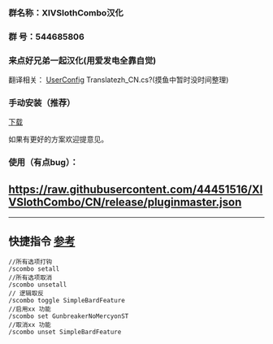 ### 群名称：XIVSlothCombo汉化
### 群   号：544685806
### 来点好兄弟一起汉化(用爱发电全靠自觉)
翻译相关：
[UserConfig](https://github.com/44451516/XIVSlothCombo/blob/CN/XIVSlothCombo/Window/Functions/UserConfig.cs)
Translatezh_CN.cs?(摸鱼中暂时没时间整理)

### 手动安装（推荐）
[下载](https://raw.githubusercontent.com/44451516/XIVSlothCombo/CN/release/XIVSlothCombo/latest.zip)

如果有更好的方案欢迎提意见。

### 使用（有点bug）：
##  https://raw.githubusercontent.com/44451516/XIVSlothCombo/CN/release/pluginmaster.json
---
## 快捷指令 [参考](https://docs.qq.com/doc/DT0tjZm9JTFlqUGJY)
~~~
//所有选项打钩
/scombo setall
//所有选项取消
/scombo unsetall
// 逻辑取反
/scombo toggle SimpleBardFeature
//启用xx 功能
/scombo set GunbreakerNoMercyonST
//取消xx 功能
/scombo unset SimpleBardFeature
~~~
